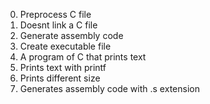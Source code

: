 0. Preprocess C file
1. Doesnt link a C file
2. Generate assembly code
3. Create executable file
4. A program of C that prints text
5. Prints text with printf
6. Prints different size
7. Generates assembly code with .s extension
